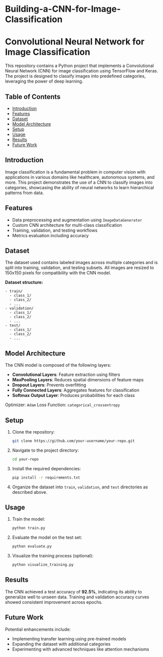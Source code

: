 # Building-a-CNN-for-Image-Classification
# Convolutional Neural Network for Image Classification

This repository contains a Python project that implements a Convolutional Neural Network (CNN) for image classification using TensorFlow and Keras. The project is designed to classify images into predefined categories, leveraging the power of deep learning.

## Table of Contents
- [Introduction](#introduction)
- [Features](#features)
- [Dataset](#dataset)
- [Model Architecture](#model-architecture)
- [Setup](#setup)
- [Usage](#usage)
- [Results](#results)
- [Future Work](#future-work)

## Introduction

Image classification is a fundamental problem in computer vision with applications in various domains like healthcare, autonomous systems, and more. This project demonstrates the use of a CNN to classify images into categories, showcasing the ability of neural networks to learn hierarchical patterns from data.

## Features

- Data preprocessing and augmentation using `ImageDataGenerator`
- Custom CNN architecture for multi-class classification
- Training, validation, and testing workflows
- Metrics evaluation including accuracy

## Dataset

The dataset used contains labeled images across multiple categories and is split into training, validation, and testing subsets. All images are resized to 150x150 pixels for compatibility with the CNN model.

**Dataset structure:**
```
- train/
  - class_1/
  - class_2/
  - ...
- validation/
  - class_1/
  - class_2/
  - ...
- test/
  - class_1/
  - class_2/
  - ...
```

## Model Architecture

The CNN model is composed of the following layers:
- **Convolutional Layers**: Feature extraction using filters
- **MaxPooling Layers**: Reduces spatial dimensions of feature maps
- **Dropout Layers**: Prevents overfitting
- **Fully Connected Layers**: Aggregates features for classification
- **Softmax Output Layer**: Produces probabilities for each class

Optimizer: `Adam`
Loss Function: `categorical_crossentropy`

## Setup

1. Clone the repository:
   ```bash
   git clone https://github.com/your-username/your-repo.git
   ```

2. Navigate to the project directory:
   ```bash
   cd your-repo
   ```

3. Install the required dependencies:
   ```bash
   pip install -r requirements.txt
   ```

4. Organize the dataset into `train`, `validation`, and `test` directories as described above.

## Usage

1. Train the model:
   ```bash
   python train.py
   ```

2. Evaluate the model on the test set:
   ```bash
   python evaluate.py
   ```

3. Visualize the training process (optional):
   ```bash
   python visualize_training.py
   ```

## Results

The CNN achieved a test accuracy of **92.5%**, indicating its ability to generalize well to unseen data. Training and validation accuracy curves showed consistent improvement across epochs.

## Future Work

Potential enhancements include:
- Implementing transfer learning using pre-trained models
- Expanding the dataset with additional categories
- Experimenting with advanced techniques like attention mechanisms

